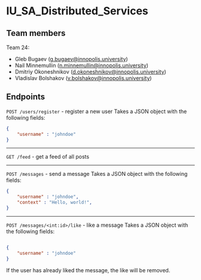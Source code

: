 # IU_SA_Distributed_Services

## Team members

Team 24:

- Gleb Bugaev ([g.bugaev@innopolis.university](mailto:g.bugaev@innopolis.university))
- Nail Minnemullin ([n.minnemullin@innopolis.university](mailto:n.minnemullin@innopolis.university))
- Dmitriy Okoneshnikov ([d.okoneshnikov@innopolis.university](mailto:d.okoneshnikov@innopolis.university))
- Vladislav Bolshakov ([v.bolshakov@innopolis.university](mailto:v.bolshakov@innopolis.university))

## Endpoints

`POST /users/register` - register a new user
Takes a JSON object with the following fields:
```json
{
    "username" : "johndoe"
}
```

----

`GET /feed` - get a feed of all posts

----

`POST /messages` - send a message
Takes a JSON object with the following fields:

```json
{
    "username" : "johndoe",
    "context" : "Hello, world!",
}
```

----

`POST /messages/<int:id>/like` - like a message
Takes a JSON object with the following fields:

```json

{
    "username" : "johndoe"
}
```

If the user has already liked the message, the like will be removed.
